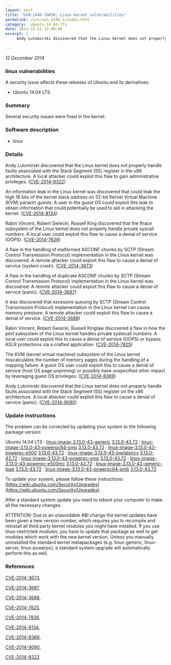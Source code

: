 ```yaml
---
layout: post
title: "USN-2446-1&#58; Linux kernel vulnerabilities"
permalink: /usn/usn-2446-1/index.html
category:  ubuntu-14.04-lts
date: 2014-12-12 12:00:00
excerpt: |
     Andy Lutomirski discovered that the Linux kernel does not properly handle faults associated with the Stack Segment (SS) register in the x86 architecture. A local attacker could exploit this flaw to gain administrative privileges. ([CVE-2014-9322](http://people.ubuntu.com/~ubuntu-security/cve/CVE-2014-9322))
    
--- 
```

 
 

*12 December 2014*

### linux vulnerabilities

A security issue affects these releases of Ubuntu and its derivatives:

* Ubuntu 14.04 LTS

### Summary

Several security issues were fixed in the kernel. 

### Software description

* linux 

### Details

 Andy Lutomirski discovered that the Linux kernel does not properly handle faults associated with the Stack Segment (SS) register in the x86 architecture. A local attacker could exploit this flaw to gain administrative privileges. ([CVE-2014-9322](http://people.ubuntu.com/~ubuntu-security/cve/CVE-2014-9322))

An information leak in the Linux kernel was discovered that could leak the high 16 bits of the kernel stack address on 32-bit Kernel Virtual Machine (KVM) paravirt guests. A user in the guest OS could exploit this leak to obtain information that could potentially be used to aid in attacking the kernel. ([CVE-2014-8134](http://people.ubuntu.com/~ubuntu-security/cve/CVE-2014-8134))

Rabin Vincent, Robert Swiecki, Russell King discovered that the ftrace subsystem of the Linux kernel does not properly handle private syscall numbers. A local user could exploit this flaw to cause a denial of service (OOPS). ([CVE-2014-7826](http://people.ubuntu.com/~ubuntu-security/cve/CVE-2014-7826))

A flaw in the handling of malformed ASCONF chunks by SCTP (Stream Control Transmission Protocol) implementation in the Linux kernel was discovered. A remote attacker could exploit this flaw to cause a denial of service (system crash). ([CVE-2014-3673](http://people.ubuntu.com/~ubuntu-security/cve/CVE-2014-3673))

A flaw in the handling of duplicate ASCONF chunks by SCTP (Stream Control Transmission Protocol) implementation in the Linux kernel was discovered. A remote attacker could exploit this flaw to cause a denial of service (panic). ([CVE-2014-3687](http://people.ubuntu.com/~ubuntu-security/cve/CVE-2014-3687))

It was discovered that excessive queuing by SCTP (Stream Control Transmission Protocol) implementation in the Linux kernel can cause memory pressure. A remote attacker could exploit this flaw to cause a denial of service. ([CVE-2014-3688](http://people.ubuntu.com/~ubuntu-security/cve/CVE-2014-3688))

Rabin Vincent, Robert Swiecki, Russell Kinglaw discovered a flaw in how the perf subsystem of the Linux kernel handles private systecall numbers. A local user could exploit this to cause a denial of service (OOPS) or bypass ASLR protections via a crafted application. ([CVE-2014-7825](http://people.ubuntu.com/~ubuntu-security/cve/CVE-2014-7825))

The KVM (kernel virtual machine) subsystem of the Linux kernel miscalculates the number of memory pages during the handling of a mapping failure. A guest OS user could exploit this to cause a denial of service (host OS page unpinning) or possibly have unspecified other impact by leveraging guest OS privileges. ([CVE-2014-8369](http://people.ubuntu.com/~ubuntu-security/cve/CVE-2014-8369))

Andy Lutomirski discovered that the Linux kernel does not properly handle faults associated with the Stack Segment (SS) register on the x86 architecture. A local attacker could exploit this flaw to cause a denial of service (panic). ([CVE-2014-9090](http://people.ubuntu.com/~ubuntu-security/cve/CVE-2014-9090)) 

### Update instructions

The problem can be corrected by updating your system to the following package version:

Ubuntu 14.04 LTS
 : [linux-image-3.13.0-43-generic](https://launchpad.net/ubuntu/+source/linux) <span> [3.13.0-43.72](https://launchpad.net/ubuntu/+source/linux/3.13.0-43.72) </span> 
 : [linux-image-3.13.0-43-powerpc64-smp](https://launchpad.net/ubuntu/+source/linux) <span> [3.13.0-43.72](https://launchpad.net/ubuntu/+source/linux/3.13.0-43.72) </span> 
 : [linux-image-3.13.0-43-powerpc-e500](https://launchpad.net/ubuntu/+source/linux) <span> [3.13.0-43.72](https://launchpad.net/ubuntu/+source/linux/3.13.0-43.72) </span> 
 : [linux-image-3.13.0-43-lowlatency](https://launchpad.net/ubuntu/+source/linux) <span> [3.13.0-43.72](https://launchpad.net/ubuntu/+source/linux/3.13.0-43.72) </span> 
 : [linux-image-3.13.0-43-powerpc-smp](https://launchpad.net/ubuntu/+source/linux) <span> [3.13.0-43.72](https://launchpad.net/ubuntu/+source/linux/3.13.0-43.72) </span> 
 : [linux-image-3.13.0-43-powerpc-e500mc](https://launchpad.net/ubuntu/+source/linux) <span> [3.13.0-43.72](https://launchpad.net/ubuntu/+source/linux/3.13.0-43.72) </span> 
 : [linux-image-3.13.0-43-generic-lpae](https://launchpad.net/ubuntu/+source/linux) <span> [3.13.0-43.72](https://launchpad.net/ubuntu/+source/linux/3.13.0-43.72) </span> 
 : [linux-image-3.13.0-43-powerpc64-emb](https://launchpad.net/ubuntu/+source/linux) <span> [3.13.0-43.72](https://launchpad.net/ubuntu/+source/linux/3.13.0-43.72) </span> 

To update your system, please follow these instructions: [https://wiki.ubuntu.com/Security/Upgrades](https://wiki.ubuntu.com/Security/Upgrades).

After a standard system update you need to reboot your computer to make all the necessary changes.

ATTENTION: Due to an unavoidable ABI change the kernel updates have been given a new version number, which requires you to recompile and reinstall all third party kernel modules you might have installed. If you use linux-restricted-modules, you have to update that package as well to get modules which work with the new kernel version. Unless you manually uninstalled the standard kernel metapackages (e.g. linux-generic, linux-server, linux-powerpc), a standard system upgrade will automatically perform this as well. 

### References

 
 [CVE-2014-3673](http://people.ubuntu.com/~ubuntu-security/cve/CVE-2014-3673), 

 [CVE-2014-3687](http://people.ubuntu.com/~ubuntu-security/cve/CVE-2014-3687), 

 [CVE-2014-3688](http://people.ubuntu.com/~ubuntu-security/cve/CVE-2014-3688), 

 [CVE-2014-7825](http://people.ubuntu.com/~ubuntu-security/cve/CVE-2014-7825), 

 [CVE-2014-7826](http://people.ubuntu.com/~ubuntu-security/cve/CVE-2014-7826), 

 [CVE-2014-8134](http://people.ubuntu.com/~ubuntu-security/cve/CVE-2014-8134), 

 [CVE-2014-8369](http://people.ubuntu.com/~ubuntu-security/cve/CVE-2014-8369), 

 [CVE-2014-9090](http://people.ubuntu.com/~ubuntu-security/cve/CVE-2014-9090), 

 [CVE-2014-9322](http://people.ubuntu.com/~ubuntu-security/cve/CVE-2014-9322)
 

